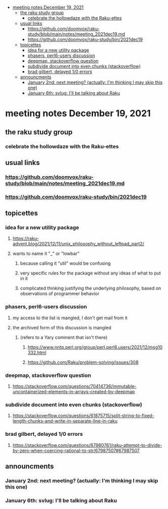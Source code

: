 - [meeting notes December 19, 2021](#org60e45b4)
  - [the raku study group](#org6c47e55)
    - [celebrate the hollowdaze with the Raku-ettes](#org2208935)
  - [usual links](#org0abacdc)
    - [<https://github.com/doomvox/raku-study/blob/main/notes/meeting_2021dec19.md>](#orgf791d25)
    - [<https://github.com/doomvox/raku-study/bin/2021dec19>](#org33d808c)
  - [topicettes](#org30fe27a)
    - [idea for a new utility package](#org350aa44)
    - [phasers, perl6-users discussion](#org41fe738)
    - [deepmap, stackoverflow question](#org724b008)
    - [subdivide document into even chunks (stackoverflow)](#org348313f)
    - [brad gilbert, delayed 1/0 errors](#org4eb28fc)
  - [announcments](#org00c7227)
    - [January 2nd: next meeting?  (actually: I'm thinking I may skip this one)](#org62c4e60)
    - [January 6th: svlug: I'll be talking about Raku](#org6748688)


<a id="org60e45b4"></a>

# meeting notes December 19, 2021


<a id="org6c47e55"></a>

## the raku study group


<a id="org2208935"></a>

### celebrate the hollowdaze with the Raku-ettes


<a id="org0abacdc"></a>

## usual links


<a id="orgf791d25"></a>

### <https://github.com/doomvox/raku-study/blob/main/notes/meeting_2021dec19.md>


<a id="org33d808c"></a>

### <https://github.com/doomvox/raku-study/bin/2021dec19>


<a id="org30fe27a"></a>

## topicettes


<a id="org350aa44"></a>

### idea for a new utility package

1.  <https://raku-advent.blog/2021/12/11/unix_philosophy_without_leftpad_part2/>

2.  wants to name it "\_" or "lowbar"

    1.  because calling it "util" would be confusing
    
    2.  very specific rules for the package without any ideas of what to put in it
    
    3.  complicated thinking justifying the underlying philosophy, based on observations of programmer behavior


<a id="org41fe738"></a>

### phasers, perl6-users discussion

1.  my access to the list is mangled, I don't get mail from it

2.  the archived form of this discussion is mangled

    1.  (refers to a Yary comment that isn't there)
    
        1.  <https://www.nntp.perl.org/group/perl.perl6.users/2021/12/msg10332.html>
        
        2.  <https://github.com/Raku/problem-solving/issues/308>


<a id="org724b008"></a>

### deepmap, stackoverflow question

1.  <https://stackoverflow.com/questions/70414736/immutable-uncontainerized-elements-in-arrays-created-by-deepmap>


<a id="org348313f"></a>

### subdivide document into even chunks (stackoverflow)

1.  <https://stackoverflow.com/questions/61875715/split-string-to-fixed-length-chunks-and-write-in-separate-line-in-raku>


<a id="org4eb28fc"></a>

### brad gilbert, delayed 1/0 errors

1.  <https://stackoverflow.com/questions/67980761/raku-attempt-to-divide-by-zero-when-coercing-rational-to-str/67987507#67987507>


<a id="org00c7227"></a>

## announcments


<a id="org62c4e60"></a>

### January 2nd: next meeting?  (actually: I'm thinking I may skip this one)


<a id="org6748688"></a>

### January 6th: svlug: I'll be talking about Raku
